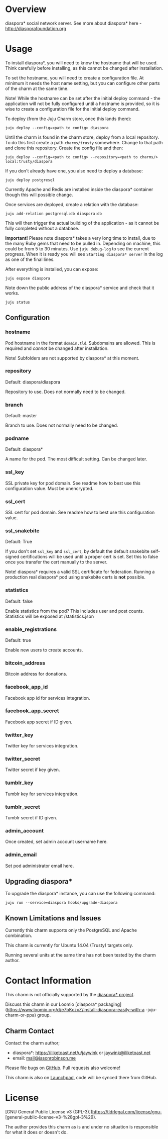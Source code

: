 # Overview

diaspora\* social network server. See more about diaspora* here -
http://diasporafoundation.org

# Usage

To install diaspora*, you will need to know the hostname that will be used.
Think carefully before installing, as this cannot be changed after installation.

To set the hostname, you will need to create a configuration file. At minimum
it needs the host name setting, but you can configure other parts of the charm 
at the same time.

Note! While the hostname can be set after the initial deploy command - the
application will not be fully configured until a hostname is provided,
so it is wise to create a configuration file for the initial deploy command.

To deploy (from the Juju Charm store, once this lands there):

    juju deploy --config=<path to config> diaspora
  
Until the charm is found in the charm store, deploy from a local repository. To
do this first create a path `charms/trusty` somewhere. Change to that path and
clone this repository. Create the config file and then:

    juju deploy --config=<path to config> --repository=<path to charms/>
    local:trusty/diaspora

If you don't already have one, you also need to deploy a database:

    juju deploy postgresql

Currently Apache and Redis are installed inside the diaspora* container though
this will possible change.

Once services are deployed, create a relation with the database:

    juju add-relation postgresql:db diaspora:db

This will then trigger the actual building of the application - as it cannot
be fully completed without a database.

**Important!** Please note diaspora* takes a very long time to install, due to
the many Ruby gems that need to be pulled in. Depending on machine, this could
be from 5 to 30 minutes. Use `juju debug-log` to see the current progress. When
it is ready you will see `Starting diaspora* server` in the log as one of the
final lines.

After everything is installed, you can expose:

    juju expose diaspora

Note down the public address of the diaspora* service and check that it works.

    juju status

## Configuration

### hostname

Pod hostname in the format `domain.tld`. Subdomains are allowed. This is
required and *cannot* be changed after installation.

Note! Subfolders are not supported by diaspora* at this moment.

### repository

Default: diaspora/diaspora

Repository to use. Does not normally need to be changed.

### branch

Default: master

Branch to use. Does not normally need to be changed.

### podname

Default: diaspora*

A name for the pod. The most difficult setting. Can be changed later.

### ssl_key

SSL private key for pod domain. See readme how to best use this configuration
value. Must be unencrypted.

### ssl_cert

SSL cert for pod domain. See readme how to best use this configuration value.

### ssl_snakebite

Default: True

If you don't set `ssl_key` and `ssl_cert`, by default the default snakebite
self-signed certifications will be used until a proper cert is set. Set this to
false once you transfer the cert manually to the server.

Note! diaspora\* requires a valid SSL certificate for federation. Running a
production real diaspora* pod using snakebite certs is **not** possible.

### statistics

Default: false

Enable statistics from the pod? This includes user and post counts. Statistics
will be exposed at /statistics.json

### enable_registrations

Default: true

Enable new users to create accounts.

### bitcoin_address

Bitcoin address for donations.

### facebook_app_id

Facebook app id for services integration.

### facebook_app_secret

Facebook app secret if ID given.

### twitter_key

Twitter key for services integration.

### twitter_secret

Twitter secret if key given.

### tumblr_key

Tumblr key for services integration.

### tumblr_secret

Tumblr secret if ID given.

### admin_account

Once created, set admin account username here.

### admin_email

Set pod administrator email here.

## Upgrading diaspora*

To upgrade the diaspora* instance, you can use the following command:

    juju run --service=diaspora hooks/upgrade-diaspora

## Known Limitations and Issues

Currently this charm supports only the PostgreSQL and Apache combination.

This charm is currently for Ubuntu 14.04 (Trusty) targets only.

Running several units at the same time has not been tested by the charm author.

# Contact Information

This charm is not officially supported by the [diaspora*
project](http://diasporafoundation.org).

Discuss this charm in our Loomio [diaspora*
packaging](https://www.loomio.org/d/e7bKczxZ/install-diaspora-easily-with-a
-juju-charm-or-ppa) group.

## Charm Contact

Contact the charm author;

* diaspora*: https://iliketoast.net/u/jaywink or jaywink@iliketoast.net
* email: mail@jasonrobinson.me

Please file bugs on [GitHub](https://github.com/jaywink/diaspora-juju). Pull
requests also welcome!

This charm is also on [Launchpad](https://launchpad.net/diaspora-juju),
code will be synced there from GitHub.

# License

[GNU General Public License v3 (GPL-3)](https://tldrlegal.com/license/gnu-
[general-public-license-v3-%28gpl-3%29).

The author provides this charm as is and under no situation is responsible for
what it does or doesn't do.
